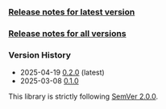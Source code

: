 ### [Release notes for latest version](latest.md)

### [Release notes for all versions](full.md)

### Version History

* 2025-04-19 [0.2.0](0.2.0.md) (latest)
* 2025-03-08 [0.1.0](0.1.0.md)


This library is strictly following [SemVer 2.0.0](https://semver.org/spec/v2.0.0.html).